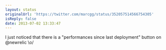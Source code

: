 ```yaml
---
layout: status
originalUrl: 'https://twitter.com/marcgg/status/352057514566754305'
isReply: false
date: 2013-07-02 13:33:47
---
```


I just noticed that there is a "performances since last deployment" button on @newrelic \o/
